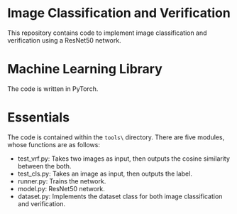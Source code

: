 # Image Classification and Verification
This repository contains code to implement image classification and verification using a ResNet50 network.

# Machine Learning Library
The code is written in PyTorch.

# Essentials
The code is contained within the `tools\` directory. There are five modules, whose functions are as follows:
- test_vrf.py: Takes two images as input, then outputs the cosine similarity between the both.
- test_cls.py: Takes an image as input, then outputs the label.
- runner.py: Trains the network.
- model.py: ResNet50 network.
- dataset.py: Implements the dataset class for both image classification and verification.
